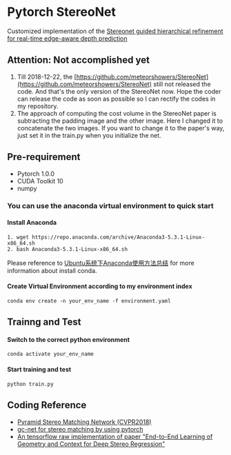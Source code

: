 # Pytorch StereoNet
Customized implementation of the [Stereonet guided hierarchical refinement for real-time edge-aware depth prediction](http://openaccess.thecvf.com/content_ECCV_2018/papers/Sameh_Khamis_StereoNet_Guided_Hierarchical_ECCV_2018_paper.pdf)

## Attention: Not accomplished yet
1. Till 2018-12-22, the [https://github.com/meteorshowers/StereoNet](https://github.com/meteorshowers/StereoNet) still not released the code.
And that's the only version of the StereoNet now.
Hope the coder can release the code as soon as possible so I can rectify the codes in my repository. 
2. The approach of computing the cost volume in the StereoNet paper is subtracting the padding image and the other image. Here I changed it to concatenate the two images. If you want to change it to the paper's way, just set it in the train.py when you initialize the net.

## Pre-requirement
+ Pytorch 1.0.0
+ CUDA Toolkit 10
+ numpy

### You can use the anaconda virtual environment to quick start

#### Install Anaconda
```
1. wget https://repo.anaconda.com/archive/Anaconda3-5.3.1-Linux-x86_64.sh
2. bash Anaconda3-5.3.1-Linux-x86_64.sh
```

Please reference to [Ubuntu系统下Anaconda使用方法总结](http://zhixuanli.cn/?p=468) for more information about install conda.

#### Create Virtual Environment according to my environment index 
```conda env create -n your_env_name -f environment.yaml```

## Trainng and Test
#### Switch to the correct python environment
```
conda activate your_env_name
```

#### Start training and test
```python train.py```


 
## Coding Reference
+ [Pyramid Stereo Matching Network (CVPR2018)](https://github.com/JiaRenChang/PSMNet)
+ [gc-net for stereo matching by using pytorch](https://github.com/zyf12389/GC-Net)
+ [An tensorflow raw implementation of paper "End-to-End Learning of Geometry and Context for Deep Stereo Regression"](https://github.com/liuruijin17/GCNet-tensorflow)
